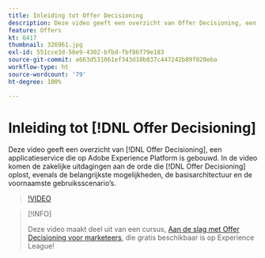 ```yaml
---
title: Inleiding tot Offer Decisioning
description: Deze video geeft een overzicht van Offer Decisioning, een applicatieservice die op Adobe Experience Platform is gebouwd.
feature: Offers
kt: 6417
thumbnail: 326961.jpg
exl-id: 551cce3d-58e9-4302-bfbd-fbf86f79e183
source-git-commit: a663d531061ef343d10b837c447242b89f020eba
workflow-type: ht
source-wordcount: '79'
ht-degree: 100%

---
```


# Inleiding tot [!DNL Offer Decisioning]

Deze video geeft een overzicht van [!DNL Offer Decisioning], een applicatieservice die op Adobe Experience Platform is gebouwd. In de video komen de zakelijke uitdagingen aan de orde die [!DNL Offer Decisioning] oplost, evenals de belangrijkste mogelijkheden, de basisarchitectuur en de voornaamste gebruiksscenario’s.


>[!VIDEO](https://video.tv.adobe.com/v/326961?quality=12&learn=on)

>[!INFO]
>
> Deze video maakt deel uit van een cursus, [Aan de slag met Offer Decisioning voor marketeers](https://experienceleague.adobe.com/?recommended=ExperiencePlatform-U-1-2020.1.offerdecisioning), die gratis beschikbaar is op Experience League!
